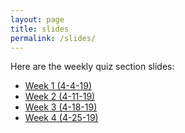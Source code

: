 ```yaml
---
layout: page
title: slides
permalink: /slides/
---
```


Here are the weekly quiz section slides:

* [Week 1 (4-4-19)](slides/week1_4-4-2019/week1_toc.md)  
* [Week 2 (4-11-19)](slides/week2_4-11-2019/week2_toc.md)  
* [Week 3 (4-18-19)](slides/week3_4-18-2019/week3_toc.md)  
* [Week 4 (4-25-19)](slides/week4_4-25-2019/week4_toc.md)  
